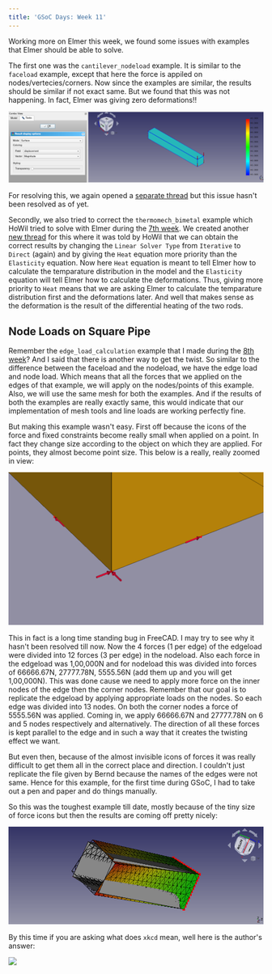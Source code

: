 ```yaml
---
title: 'GSoC Days: Week 11'
---
```


Working more on Elmer this week, we found some issues with examples that
Elmer should be able to solve.

The first one was the `cantilever_nodeload` example. It is similar to
the `faceload` example, except that here the force is appiled on
nodes/vertecies/corners. Now since the examples are similar, the results
should be similar if not exact same. But we found that this was not
happening. In fact, Elmer was giving zero deformations!!

![](elmer_nodeload_displacement.png)

For resolving this, we again opened a [separate
thread](https://forum.freecadweb.org/viewtopic.php?f=18&t=48605) but
this issue hasn't been resolved as of yet.

Secondly, we also tried to correct the `thermomech_bimetal` example
which HoWil tried to solve with Elmer during the [7th week](week7.md).
We created another [new
thread](https://forum.freecadweb.org/viewtopic.php?f=18&t=48625) for
this where it was told by HoWil that we can obtain the correct results
by changing the `Linear Solver Type` from `Iterative` to `Direct`
(again) and by giving the `Heat` equation more priority than the
`Elasticity` equation. Now here `Heat` equation is meant to tell Elmer
how to calculate the temparature distribution in the model and the
`Elasticity` equation will tell Elmer how to calculate the deformations.
Thus, giving more priority to `Heat` means that we are asking Elmer to
calculate the temparature distribution first and the deformations later.
And well that makes sense as the deformation is the result of the
differential heating of the two rods.

Node Loads on Square Pipe
-------------------------

Remember the `edge_load_calculation` example that I made during the [8th
week](wee8.md)? And I said that there is another way to get the twist.
So similar to the difference between the faceload and the nodeload, we
have the edge load and node load. Which means that all the forces that
we applied on the edges of that example, we will apply on the
nodes/points of this example. Also, we will use the same mesh for both
the examples. And if the results of both the examples are really exactly
same, this would indicate that our implementation of mesh tools and line
loads are working perfectly fine.

But making this example wasn't easy. First off because the icons of the
force and fixed constraints become really small when applied on a point.
In fact they change size according to the object on which they are
applied. For points, they almost become point size. This below is a
really, really zoomed in view:

![](screen.png)

This in fact is a long time standing bug in FreeCAD. I may try to see
why it hasn't been resolved till now. Now the 4 forces (1 per edge) of
the edgeload were divided into 12 forces (3 per edge) in the nodeload.
Also each force in the edgeload was 1,00,000N and for nodeload this was
divided into forces of 66666.67N, 27777.78N, 5555.56N (add them up and
you will get 1,00,000N). This was done cause we need to apply more force
on the inner nodes of the edge then the corner nodes. Remember that our
goal is to replicate the edgeload by applying appropriate loads on the
nodes. So each edge was divided into 13 nodes. On both the corner nodes
a force of 5555.56N was applied. Coming in, we apply 66666.67N and
27777.78N on 6 and 5 nodes respectively and alternatively. The direction
of all these forces is kept parallel to the edge and in such a way that
it creates the twisting effect we want.

But even then, because of the almost invisible icons of forces it was
really difficult to get them all in the correct place and direction. I
couldn't just replicate the file given by Bernd because the names of the
edges were not same. Hence for this example, for the first time during
GSoC, I had to take out a pen and paper and do things manually.

So this was the toughest example till date, mostly because of the tiny
size of force icons but then the results are coming off pretty nicely:

![](nodeload_results.png)

By this time if you are asking what does `xkcd` mean, well here is the
author's answer:

[![](https://imgs.xkcd.com/comics/what_xkcd_means.png)](https://www.explainxkcd.com/wiki/index.php/207:_What_xkcd_Means)

